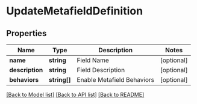 # UpdateMetafieldDefinition

## Properties
Name | Type | Description | Notes
------------ | ------------- | ------------- | -------------
**name** | **string** | Field Name | [optional] 
**description** | **string** | Field Description | [optional] 
**behaviors** | **string[]** | Enable Metafield Behaviors | [optional] 

[[Back to Model list]](../README.md#documentation-for-models) [[Back to API list]](../README.md#documentation-for-api-endpoints) [[Back to README]](../README.md)


